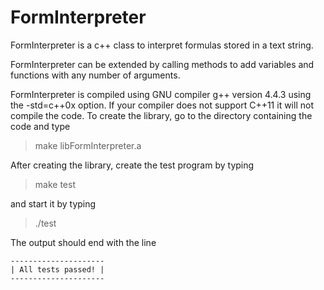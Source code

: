 # FormInterpreter

FormInterpreter is a c\+\+ class to interpret formulas stored in a text string.

FormInterpreter can be extended by calling methods to add variables and functions with any number of arguments.

FormInterpreter is compiled using GNU compiler g\+\+ version 4.4.3 using the \-std=c\+\+0x
option. If your compiler does not support C\+\+11 it will not compile the code.
To create the library, go to the directory containing the code and type

> make libFormInterpreter.a

After creating the library, create the test program by typing

> make test

and start it by typing

> ./test

The output should end with the line

```
---------------------
| All tests passed! |
---------------------
```

